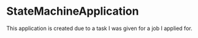 # StateMachineApplication

This application is created due to a task I was given for a job I applied for.
